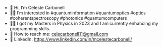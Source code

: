 - 👋 Hi, I’m Celeste Carbonell
- 👩‍🔬 I’m interested in #quantuminformation #quantumoptics #optics #coherentspectroscopy #photonics #quantumcomputers
- 👩‍💻 I got my Masters in Physics in 2023 and I am currently enhancing my programming skills.
- 📧 How to reach me: celecarbonell11@gmail.com
- 💼 LinkedIn: https://www.linkedin.com/in/mcelestecarbonell/
